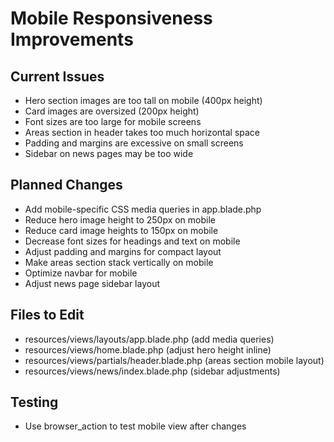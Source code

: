 # Mobile Responsiveness Improvements

## Current Issues
- Hero section images are too tall on mobile (400px height)
- Card images are oversized (200px height)
- Font sizes are too large for mobile screens
- Areas section in header takes too much horizontal space
- Padding and margins are excessive on small screens
- Sidebar on news pages may be too wide

## Planned Changes
- Add mobile-specific CSS media queries in app.blade.php
- Reduce hero image height to 250px on mobile
- Reduce card image heights to 150px on mobile
- Decrease font sizes for headings and text on mobile
- Adjust padding and margins for compact layout
- Make areas section stack vertically on mobile
- Optimize navbar for mobile
- Adjust news page sidebar layout

## Files to Edit
- resources/views/layouts/app.blade.php (add media queries)
- resources/views/home.blade.php (adjust hero height inline)
- resources/views/partials/header.blade.php (areas section mobile layout)
- resources/views/news/index.blade.php (sidebar adjustments)

## Testing
- Use browser_action to test mobile view after changes
